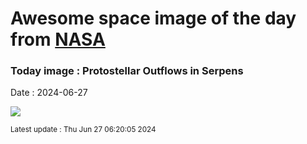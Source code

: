 
# Awesome space image of the day from [NASA](https://api.nasa.gov/)

### Today image : Protostellar Outflows in Serpens
Date : 2024-06-27

![](https://apod.nasa.gov/apod/image/2406/STScI-SerpNorth1024.png)

<small>Latest update : Thu Jun 27 06:20:05 2024</small>
        
